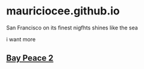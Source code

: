 # mauriciocee.github.io

San Francisco on its finest nigfhts shines like the sea 

i want more

## [Bay Peace 2](https://distrokid.com/hyperfollow/ciocastaneda/art-of-survival-feat-cmg--hugh-emc)


